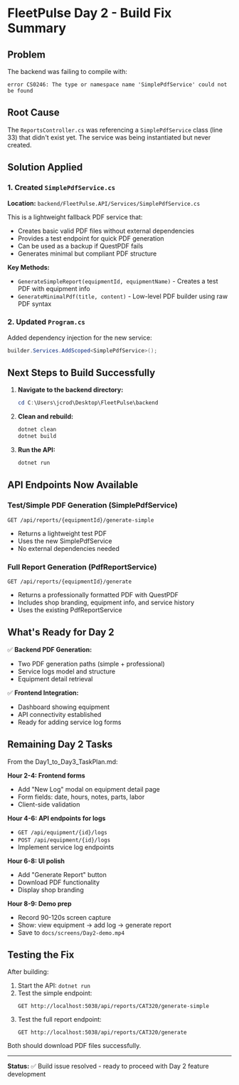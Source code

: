# FleetPulse Day 2 - Build Fix Summary

## Problem
The backend was failing to compile with:
```
error CS0246: The type or namespace name 'SimplePdfService' could not be found
```

## Root Cause
The `ReportsController.cs` was referencing a `SimplePdfService` class (line 33) that didn't exist yet. The service was being instantiated but never created.

## Solution Applied

### 1. Created `SimplePdfService.cs`
**Location:** `backend/FleetPulse.API/Services/SimplePdfService.cs`

This is a lightweight fallback PDF service that:
- Creates basic valid PDF files without external dependencies
- Provides a test endpoint for quick PDF generation
- Can be used as a backup if QuestPDF fails
- Generates minimal but compliant PDF structure

**Key Methods:**
- `GenerateSimpleReport(equipmentId, equipmentName)` - Creates a test PDF with equipment info
- `GenerateMinimalPdf(title, content)` - Low-level PDF builder using raw PDF syntax

### 2. Updated `Program.cs`
Added dependency injection for the new service:
```csharp
builder.Services.AddScoped<SimplePdfService>();
```

## Next Steps to Build Successfully

1. **Navigate to the backend directory:**
   ```powershell
   cd C:\Users\jcrod\Desktop\FleetPulse\backend
   ```

2. **Clean and rebuild:**
   ```powershell
   dotnet clean
   dotnet build
   ```

3. **Run the API:**
   ```powershell
   dotnet run
   ```

## API Endpoints Now Available

### Test/Simple PDF Generation (SimplePdfService)
```
GET /api/reports/{equipmentId}/generate-simple
```
- Returns a lightweight test PDF
- Uses the new SimplePdfService
- No external dependencies needed

### Full Report Generation (PdfReportService)
```
GET /api/reports/{equipmentId}/generate
```
- Returns a professionally formatted PDF with QuestPDF
- Includes shop branding, equipment info, and service history
- Uses the existing PdfReportService

## What's Ready for Day 2

✅ **Backend PDF Generation:**
- Two PDF generation paths (simple + professional)
- Service logs model and structure
- Equipment detail retrieval

✅ **Frontend Integration:**
- Dashboard showing equipment
- API connectivity established
- Ready for adding service log forms

## Remaining Day 2 Tasks

From the Day1_to_Day3_TaskPlan.md:

**Hour 2-4: Frontend forms**
- Add "New Log" modal on equipment detail page
- Form fields: date, hours, notes, parts, labor
- Client-side validation

**Hour 4-6: API endpoints for logs**
- `GET /api/equipment/{id}/logs`
- `POST /api/equipment/{id}/logs`
- Implement service log endpoints

**Hour 6-8: UI polish**
- Add "Generate Report" button
- Download PDF functionality
- Display shop branding

**Hour 8-9: Demo prep**
- Record 90-120s screen capture
- Show: view equipment → add log → generate report
- Save to `docs/screens/Day2-demo.mp4`

## Testing the Fix

After building:
1. Start the API: `dotnet run`
2. Test the simple endpoint:
   ```
   GET http://localhost:5038/api/reports/CAT320/generate-simple
   ```
3. Test the full report endpoint:
   ```
   GET http://localhost:5038/api/reports/CAT320/generate
   ```

Both should download PDF files successfully.

---

**Status:** ✅ Build issue resolved - ready to proceed with Day 2 feature development
